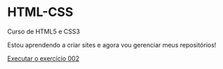 # HTML-CSS
 Curso de HTML5 e CSS3

 Estou aprendendo a criar sites e agora vou gerenciar meus repositórios!
 
<a href="https://lucasn782.github.io/HTML-CSS/Exerc%C3%ADcios/ex002/">Executar o exercício 002</a>